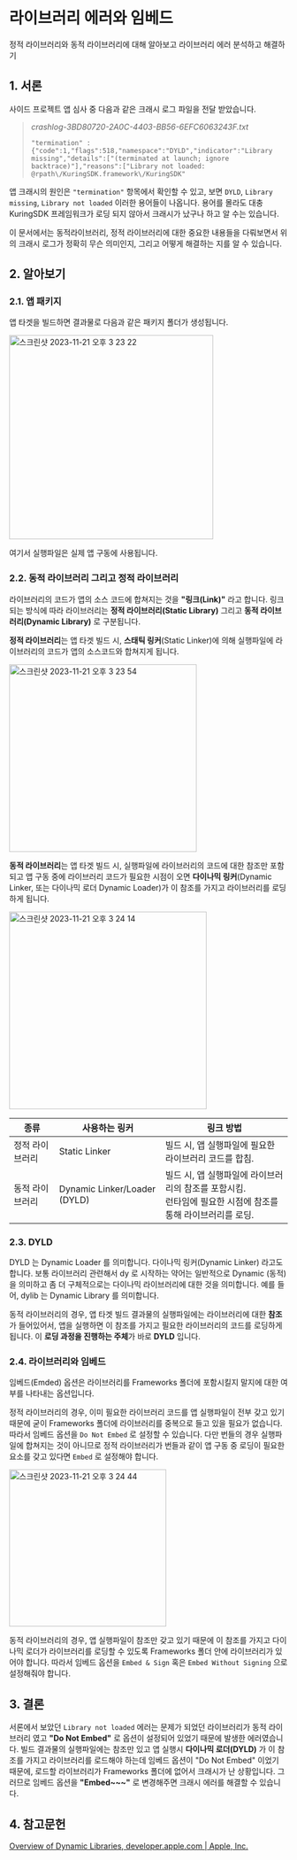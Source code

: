 # 라이브러리 에러와 임베드

정적 라이브러리와 동적 라이브러리에 대해 알아보고 라이브러리 에러 분석하고 해결하기

## 1. 서론

사이드 프로젝트 앱 심사 중 다음과 같은 크래시 로그 파일을 전달 받았습니다.

> *crashlog-3BD80720-2A0C-4403-BB56-6EFC6063243F.txt*
>
> ```
> "termination" : {"code":1,"flags":518,"namespace":"DYLD","indicator":"Library missing","details":["(terminated at launch; ignore backtrace)"],"reasons":["Library not loaded: @rpath\/KuringSDK.framework\/KuringSDK"
> ```

앱 크래시의 원인은 `"termination"` 항목에서 확인할 수 있고, 보면 `DYLD`, `Library missing`, `Library not loaded` 이러한 용어들이 나옵니다. 용어를 몰라도 대충 KuringSDK 프레임워크가 로딩 되지 않아서 크래시가 났구나 하고 알 수는 있습니다. 

이 문서에서는 동적라이브러리, 정적 라이브러리에 대한 중요한 내용들을 다뤄보면서 위의 크래시 로그가 정확히 무슨 의미인지, 그리고 어떻게 해결하는 지를 알 수 있습니다.

## 2. 알아보기

### 2.1. 앱 패키지

앱 타겟을 빌드하면 결과물로 다음과 같은 패키지 폴더가 생성됩니다.

<img width="369" alt="스크린샷 2023-11-21 오후 3 23 22" src="https://github.com/jaesung-0o0/study-ios/assets/53814741/0f6ea399-37e6-4473-9338-650dbd61a038">

여기서 실행파일은 실제 앱 구동에 사용됩니다.

### 2.2. 동적 라이브러리 그리고 정적 라이브러리

라이브러리의 코드가 앱의 소스 코드에 합쳐지는 것을 **"링크(Link)"** 라고 합니다. 링크 되는 방식에 따라 라이브러리는 **정적 라이브러리(Static Library)** 그리고 **동적 라이브러리(Dynamic Library)** 로 구분됩니다.

**정적 라이브러리**는 앱 타겟 빌드 시, **스태틱 링커**(Static Linker)에 의해 실행파일에 라이브러리의 코드가 앱의 소스코드와 합쳐지게 됩니다. 

<img width="339" alt="스크린샷 2023-11-21 오후 3 23 54" src="https://github.com/jaesung-0o0/study-ios/assets/53814741/fbd4feec-4dcf-47e4-8ef1-53c3b9623b95">

**동적 라이브러리**는 앱 타겟 빌드 시, 실행파일에 라이브러리의 코드에 대한 참조만 포함되고 앱 구동 중에 라이브러리 코드가 필요한 시점이 오면 **다이나믹 링커**(Dynamic Linker, 또는 다이나믹 로더 Dynamic Loader)가 이 참조를 가지고 라이브러리를 로딩하게 됩니다.

<img width="357" alt="스크린샷 2023-11-21 오후 3 24 14" src="https://github.com/jaesung-0o0/study-ios/assets/53814741/9189f7a7-5e27-4b69-b7cf-b99d7265a2e0">

| 종류 | 사용하는 링커 | 링크 방법 |
| --- | --- | --- |
| 정적 라이브러리 | Static Linker | 빌드 시, 앱 실행파일에 필요한 라이브러리 코드를 합침. |
| 동적 라이브러리 | Dynamic Linker/Loader (DYLD) | 빌드 시, 앱 실행파일에 라이브러리의 참조를 포함시킴.</br> 런타임에 필요한 시점에 참조를 통해 라이브러리를 로딩. |

### 2.3. DYLD

DYLD 는 Dynamic Loader 를 의미합니다. 다이나믹 링커(Dynamic Linker) 라고도 합니다. 보통 라이브러리 관련해서 dy 로 시작하는 약어는 일반적으로 Dynamic (동적) 을 의미하고 좀 더 구체적으로는 다이나믹 라이브러리에 대한 것을 의미합니다. 예를 들어, dylib 는 Dynamic Library 를 의미합니다.

동적 라이브러리의 경우, 앱 타겟 빌드 결과물의 실행파일에는 라이브러리에 대한 **참조** 가 들어있어서, 앱을 실행하면 이 참조를 가지고 필요한 라이브러리의 코드를 로딩하게 됩니다. 이 **로딩 과정을 진행하는 주체**가 바로 **DYLD** 입니다.

### 2.4. 라이브러리와 임베드

임베드(Emded) 옵션은 라이브러리를 Frameworks 폴더에 포함시킬지 말지에 대한 여부를 나타내는 옵션입니다.

정적 라이브러리의 경우, 이미 필요한 라이브러리 코드를 앱 실행파일이 전부 갖고 있기 때문에 굳이 Frameworks 폴더에 라이브러리를 중복으로 들고 있을 필요가 없습니다. 따라서 임베드 옵션을 `Do Not Embed` 로 설정할 수 있습니다. 다만 번들의 경우 실행파일에 합쳐지는 것이 아니므로 정적 라이브러리가 번들과 같이 앱 구동 중 로딩이 필요한 요소를 갖고 있다면 `Embed` 로 설정해야 합니다.

<img width="284" alt="스크린샷 2023-11-21 오후 3 24 44" src="https://github.com/jaesung-0o0/study-ios/assets/53814741/eb4a1057-ee12-488c-9e4e-a0a1b69c6964">

동적 라이브러리의 경우, 앱 실행파일이 참조만 갖고 있기 때문에 이 참조를 가지고 다이나믹 로더가 라이브러리를 로딩할 수 있도록 Frameworks 폴더 안에 라이브러리가 있어야 합니다. 따라서 임베드 옵션을 `Embed & Sign` 혹은 `Embed Without Signing` 으로 설정해줘야 합니다.

## 3. 결론

서론에서 보았던 `Library not loaded` 에러는 문제가 되었던 라이브러리가 동적 라이브러리 였고 **"Do Not Embed"** 로 옵션이 설정되어 있었기 때문에 발생한 에러였습니다.
빌드 결과물의 실행파일에는 참조만 있고 앱 실행시 **다이나믹 로더(DYLD)** 가 이 참조를 가지고 라이브러리를 로드해야 하는데 임베드 옵션이 "Do Not Embed" 이었기 때문에, 로드할 라이브러리가 Frameworks 폴더에 없어서 크래시가 난 상황입니다.
그러므로 임베드 옵션을 **"Embed~~~"** 로 변경해주면 크래시 에러를 해결할 수 있습니다.

## 4. 참고문헌

[Overview of Dynamic Libraries, developer.apple.com | Apple, Inc.](https://developer.apple.com/library/archive/documentation/DeveloperTools/Conceptual/DynamicLibraries/100-Articles/OverviewOfDynamicLibraries.html)
